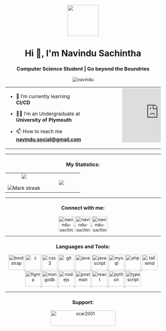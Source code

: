 <p align="center" ><img  src = "https://i.pinimg.com/originals/3f/7e/4e/3f7e4eff7c96e9fe4b8b4b1ff3f7bdb5.gif" width = 100px></p>
<h1 align="center">Hi 👋, I'm Navindu Sachintha</h1>
<h3 align="center">Computer Science Student | Go beyond the Boundries</h3>
<p align="center"> <img src="https://komarev.com/ghpvc/?username=navindu-sachintha&label=Profile%20views&color=0e75b6&style=flat" alt="navindu" /> </p>

<table align="center">
<tr border="none">
<td width="50%" align="left">
  
- 🌱 I’m currently learning **CI/CD**

- 🧑‍🎓 I’m an Undergraduate at **University of Plymouth**

- 📫 How to reach me **navindu.social@gmail.com**

</td>
<td width="50%" align="center">

  <div style="width:100%;height:0;padding-bottom:75%;position:relative;"><iframe src="https://giphy.com/embed/qgQUggAC3Pfv687qPC" width="100%" height="100%" style="position:absolute" frameBorder="0" class="giphy-embed" allowFullScreen></iframe></div><p><a href="https://giphy.com/gifs/dommespace-domme-space-programador-qgQUggAC3Pfv687qPC"></a></p>

  
  </td>
</tr>
</table>

---

<h3 align="center">My Statistics:</h3>
<p align="center">
<table align="center">
<tr border="none">
<td width="50%" align="center">
  
  <img  align="center"  src="https://github-readme-stats.vercel.app/api?username=navindu-sachintha&theme=dark&show_icons=true&count_private=true" />
  <br></br>
  <img  title="🔥 Get streak stats for your profile at git.io/streak-stats" alt="Mark streak" src="https://github-readme-streak-stats.herokuapp.com/?user=navindu-sachintha&theme=dark&hide_border=false" /> 
</td>
<td width="50%" align="center">

  <img  align="center"  src="https://github-readme-stats.anuraghazra1.vercel.app/api/top-langs/?username=navindu-sachintha&theme=dark&hide_border=false&no-bg=true&no-frame=true&langs_count=10"/>
  
  </td>
</tr>
</table>

---

<h3 align="center">Connect with me:</h3>
<p align="center">
    <a href="https://linkedin.com/in/navindu-sachintha" target="blank">
        <img align="center" src="https://github.com/navindu-sachintha/skill-icons/blob/main/icons/LinkedIn.svg" alt="navindu-sachintha" height="50" width="50" />
    </a>
    <a href="https://stackoverflow.com/users/14680363/navindu-sachintha" target="blank">
        <img align="center" src="https://github.com/navindu-sachintha/skill-icons/blob/main/icons/StackOverflow-Light.svg" alt="navindu-sachintha" height="50" width="50" />
    </a>
    <a href="https://dev.to/navindusachintha" target="blank">
        <img align="center" src="https://github.com/navindu-sachintha/skill-icons/blob/main/icons/DevTo-Light.svg" alt="navindu-sachintha" height="50" width="50" />
    </a>
</p>

---

<h3 align="center">Languages and Tools:</h3>
<p align="center"> 
<a href="https://getbootstrap.com" target="_blank" rel="noreferrer"> 
    <img src="https://github.com/navindu-sachintha/skill-icons/blob/main/icons/Bootstrap.svg" alt="bootstrap" width="50" height="50"/> 
</a> 
<a href="https://www.cprogramming.com/" target="_blank" rel="noreferrer"> 
    <img src="https://github.com/navindu-sachintha/skill-icons/blob/main/icons/C.svg" alt="c" width="50" height="50"/> 
</a> 
<a href="https://www.w3schools.com/css/" target="_blank" rel="noreferrer"> 
    <img src="https://github.com/navindu-sachintha/skill-icons/blob/main/icons/CSS.svg" alt="css3" width="50" height="50"/> 
</a> 
<a href="https://git-scm.com/" target="_blank" rel="noreferrer"> 
    <img src="https://github.com/navindu-sachintha/skill-icons/blob/main/icons/Git.svg" alt="git" width="50" height="50"/> 
</a> 
<a href="https://www.java.com" target="_blank" rel="noreferrer"> 
    <img src="https://github.com/navindu-sachintha/skill-icons/blob/main/icons/Java-Light.svg" alt="java" width="50" height="50"/> 
</a> 
<a href="https://developer.mozilla.org/en-US/docs/Web/JavaScript" target="_blank" rel="noreferrer"> 
    <img src="https://github.com/navindu-sachintha/skill-icons/blob/main/icons/JavaScript.svg" alt="javascript" width="50" height="50"/> 
</a>
<a href="https://www.mysql.com/" target="_blank" rel="noreferrer"> 
    <img src="https://github.com/navindu-sachintha/skill-icons/blob/main/icons/MySQL-Light.svg" alt="mysql" width="50" height="50"/> 
</a> 
<a href="https://www.php.net" target="_blank" rel="noreferrer"> 
    <img src="https://github.com/navindu-sachintha/skill-icons/blob/main/icons/PHP-Light.svg" alt="php" width="50" height="50"/> 
</a> 
<a href="https://tailwindcss.com/" target="_blank" rel="noreferrer"> 
    <img src="https://github.com/navindu-sachintha/skill-icons/blob/main/icons/TailwindCSS-Light.svg" alt="tailwind" width="50" height="50"/> 
</a>
<a href="https://www.figma.com/" target="_blank" rel="noreferrer"> 
    <img src="https://github.com/navindu-sachintha/skill-icons/blob/main/icons/Figma-Light.svg" alt="figma" width="50" height="50"/> 
</a> 
<a href="https://www.mongodb.com/" target="_blank" rel="noreferrer"> 
    <img src="https://github.com/navindu-sachintha/skill-icons/blob/main/icons/MongoDB.svg" alt="mongodb" width="50" height="50"/> 
</a> 
<a href="https://nodejs.org" target="_blank" rel="noreferrer"> 
    <img src="https://github.com/navindu-sachintha/skill-icons/blob/main/icons/NodeJS-Light.svg" alt="nodejs" width="50" height="50"/> 
</a> 
<a href="https://postman.com" target="_blank" rel="noreferrer"> 
    <img src="https://github.com/navindu-sachintha/skill-icons/blob/main/icons/Postman.svg" alt="postman" width="50" height="50"/> 
</a> 
<a href="https://reactjs.org/" target="_blank" rel="noreferrer"> 
    <img src="https://github.com/navindu-sachintha/skill-icons/blob/main/icons/React-Light.svg" alt="react" width="50" height="50"/> 
</a> 
<a href="https://www.python.org" target="_blank" rel="noreferrer"> 
    <img src="https://github.com/navindu-sachintha/skill-icons/blob/main/icons/Python-Light.svg" alt="python" width="50" height="50"/> 
</a> 
<a href="https://www.typescriptlang.org/" target="_blank" rel="noreferrer"> 
    <img src="https://github.com/navindu-sachintha/skill-icons/blob/main/icons/TypeScript.svg" alt="typescript" width="50" height="50"/> 
</a> 
</p>

---

<h3 align="center">Support:</h3>
<p align="center"><a href="https://www.buymeacoffee.com/navinduS"> <img align="center" src="https://cdn.buymeacoffee.com/buttons/v2/default-yellow.png" height="50" width="210" alt="scar2001" /></a></p>
